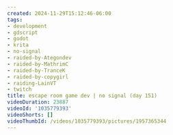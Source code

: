 ```yaml
---
created: 2024-11-29T15:12:46-06:00
tags:
- development
- gdscript
- godot
- krita
- no-signal
- raided-by-Ategondev
- raided-by-MathrimC
- raided-by-TranceK
- raided-by-copygirl
- raiding-LainVT
- twitch
title: escape room game dev | no signal (day 151)
videoDuration: 23887
videoId: '1035779393'
videoShorts: []
videoThumbId: /videos/1035779393/pictures/1957365344
---
```

